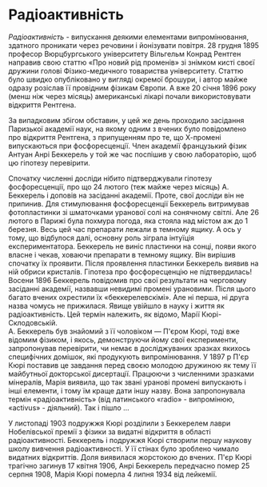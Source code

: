# Радіоактивність

*Радіоактивність* - випускання деякими елементами випромінювання, здатного проникати через речовини і йонізувати повітря.
28 грудня 1895 професор Вюрцбургського університету Вільгельм Конрад Рентген направив свою статтю «Про новий рід променів» зі знімком кисті своєї дружини голові Фізико-медичного товариства університету. Статтю було швидко опубліковано у вигляді окремої брошури, і автор майже одразу розіслав її провідним фізикам Європи. А вже 20 січня 1896 року (менш ніж через місяць) американські лікарі почали використовувати відкриття Рентгена.         
<!---Рентген-->
За випадковим збігом обставин, у цей же день проходило засідання Паризької академії наук, на якому одним з вчених було повідомлено про відкриття Рентгена, з припущенням  про те, що Х-промені випускаються при фосфоресценції. Член академії французький фізик Антуан Анрі Беккерель у той же час поспішив у свою лабораторію, щоб цю гіпотезу перевірити.         
<!---Беккерель-->
Спочатку численні досліди нібито підтверджували гіпотезу фосфоресценції, про що 24 лютого (теж майже через місяць) А. Беккерель і доповів на засіданні академії. Проте, свої досліди він не припинив. Для стимулювання фосфоресценції Беккерель витримував фотопластинки зі шматочками уранової солі на сонячному світлі. Але 26 лютого в Парижі була похмура погода, яка стояла над містом аж до 1 березня. Весь цей час препарати лежали в темному ящику. А ось у тому, що відбулося далі, основну роль зіграла інтуїція експериментатора. Беккерель не виніс пластинки на сонці, появи якого власне і чекав, ховаючи препарати в темному ящику. Він вирішив спочатку їх проявити. Після проявлення пластинки Беккерель виявив на ній обриси кристалів. Гіпотеза про фосфоресценцію не підтвердилась! 
Восени 1896 Беккерель повідомив про свої результати на черговому засіданні академії, назвавши невидимі промені урановими. Після цього багато вчених охрестили їх «беккерелевскімі». Але ні перша, ні друга назва чомусь не прижилася. Явище увійшло в науку і життя як радіоактивність. Цей термін належить, як відомо, Марії Кюрі-Склодовській.              
А. Беккерель був знайомий з її чоловіком ― П'єром Кюрі, тоді вже відомим фізиком, і якось, демонструючи йому свої експерименти, запропонував перевірити, чи немає в досліджуваних зразках якихось специфічних домішок, які продукують випромінювання. У 1897 р П'єр Кюрі поставив це завдання перед своєю молодою дружиною як тему її майбутньої докторської дисертації. Працюючи з численними зразками мінералів, Марія виявила, що так звані уранові промені випускають і інші елементи, і тому їм краще дати іншу назву. Вона запропонувала термін «радіоактивність» (від латинського «radio» - випромінюю, «activus» - діяльний). Так і пішло ...      
  <!--П'єp и Мария Кюри--->
У листопаді 1903 подружжя Кюрі розділили з Беккерелем лаври Нобелівської премії з фізики за видатні відкриття в області радіоактивності.
Беккерель і подружжя Кюрі створили першу наукову школу вивчення радіоактивності. У її стінах було зроблено чимало видатних відкриттів.
Доля виявилася жорстокою до вчених. П'єр Кюрі трагічно загинув 17 квітня 1906, Анрі Беккерель передчасно помер 25 серпня 1908, Марія Кюрі померла 4 липня 1934 від лейкемії.

